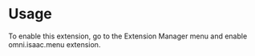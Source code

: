 # Usage

To enable this extension, go to the Extension Manager menu and enable omni.isaac.menu extension.

